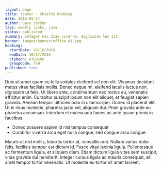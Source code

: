 ```yaml
---
layout: page
title: Tanner - Shields Wedding
date: 2016-05-24
author: Gary Jordan
tags: weekly links, java
status: published
summary: Integer nec diam viverra, dignissim leo sit.
banner: images/banner/office-01.jpg
booking:
  startDate: 10/16/2016
  endDate: 10/17/2016
  ctyhocn: ATLHSHX
  groupCode: TSW
published: true
---
```

Duis sit amet quam eu felis sodales eleifend vel non elit. Vivamus tincidunt metus vitae facilisis mollis. Donec neque mi, eleifend iaculis luctus non, dignissim ut felis. Ut libero ante, condimentum nec metus eu, venenatis efficitur enim. Curabitur suscipit ipsum non elit aliquet, et feugiat sapien gravida. Aenean tempor ultricies odio in ullamcorper. Donec id placerat elit. Ut in risus molestie, pharetra justo vel, aliquam dui. Proin gravida ante eu pharetra accumsan. Interdum et malesuada fames ac ante ipsum primis in faucibus.

* Donec posuere sapien id nisl tempus consequat
* Curabitur viverra arcu eget nulla congue, sed congue arcu congue.

Mauris ut nisl mollis, lobortis tortor at, convallis orci. Nullam varius dolor felis, facilisis semper est dictum id. Fusce vitae lacinia ligula. Pellentesque ac fermentum ligula, et aliquam diam. Etiam dictum ligula vitae sem suscipit, vitae gravida dui hendrerit. Integer cursus ligula ac mauris consequat, sit amet tempor tortor venenatis. Ut molestie eu tortor sit amet laoreet.

